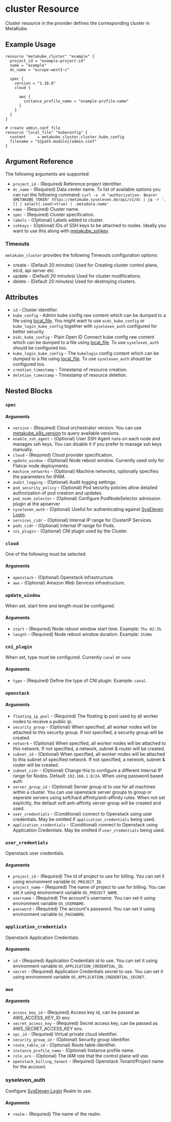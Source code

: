 # cluster Resource

Cluster resource in the provider defines the corresponding cluster in MetaKube.

## Example Usage

```hcl
resource "metakube_cluster" "example" {
  project_id = "example-project-id"
  name = "example"
  dc_name = "europe-west3-c"

  spec {
    version = "1.18.8"
    cloud {

      aws {
        instance_profile_name = "example-profile-name"
      }
    }
  }
}

# create admin.conf file
resource "local_file" "kubeconfig" {
  content     = metakube_cluster.cluster.kube_config
  filename = "${path.module}/admin.conf"
}
```

## Argument Reference

The following arguments are supported:

* `project_id` - (Required) Reference project identifier.
* `dc_name` - (Required) Data center name. To list of available options you can run the following command: `curl -s -H "authorization: Bearer $METAKUBE_TOKEN" https://metakube.syseleven.de/api/v1/dc | jq -r '.[] | select(.seed!=true) | .metadata.name'`
* `name` - (Required) Cluster name.
* `spec` - (Required) Cluster specification.
* `labels` - (Optional) Labels added to cluster.
* `sshkeys` - (Optional) IDs of SSH keys to be attached to nodes. Ideally you want to use this along with [metakube_sshkey](./sshkey.md).

### Timeouts

`metakube_cluster` provides the following Timeouts configuration options:
  * create - (Default 20 minutes) Used for Creating cluster control plane, etcd, api server etc.
  * update - (Default 20 minutes) Used for cluster modifications.
  * delete - (Default 20 minutes) Used for destroying clusters.

## Attributes

* `id` - Cluster identifier.
* `kube_config` - Admin kube config raw content which can be dumped to a file using [local_file](https://registry.terraform.io/providers/hashicorp/local/latest/docs/resources/file). You might want to use `oidc_kube_config` or `kube_login_kube_config` together with `syseleven_auth` configured for better security.
* `oidc_kube_config` - Plain Open ID Connect kube config raw content which can be dumped to a file using [local_file](https://registry.terraform.io/providers/hashicorp/local/latest/docs/resources/file). To use `syseleven_auth` should be configured too.
* `kube_login_kube_config` - The `kubelogin` config content which can be dumped to a file using [local_file](https://registry.terraform.io/providers/hashicorp/local/latest/docs/resources/file). To use `syseleven_auth` should be configured too.
* `creation_timestamp` - Timestamp of resource creation.
* `deletion_timestamp` - Timestamp of resource deletion.

## Nested Blocks

### `spec`

#### Arguments

* `version` - (Required) Cloud orchestrator version. You can use [metakube_k8s_version](../data-sources/k8s_version.md) to query available versions.
* `enable_ssh_agent` - (Optional) User SSH Agent runs on each node and manages ssh keys. You can disable it if you prefer to manage ssh keys manually.
* `cloud` - (Required) Cloud provider specification.
* `update_window` - (Optional) Node reboot window. Currently used only for Flatcar node deployments.
* `machine_networks` - (Optional) Machine networks, optionally specifies the parameters for IPAM.
* `audit_logging` - (Optional) Audit logging settings.
* `pod_security_policy` - (Optional) Pod security policies allow detailed authorization of pod creation and updates.
* `pod_node_selector` - (Optional) Configure PodNodeSelector admission plugin at the apiserver
* `syseleven_auth` - (Optional) Useful for authenticating against [SysEleven Login](https://docs.syseleven.de/metakube/en/tutorials/external-authentication).
* `services_cidr` - (Optional) Internal IP range for ClusterIP Services.
* `pods_cidr` - (Optional) Internal IP range for Pods.
* `cni_plugin` - (Optional) CNI plugin used by the Cluster.

### `cloud`

One of the following must be selected.

#### Arguments

* `openstack` - (Optional) Openstack infrastructure.
* `aws` - (Optional) Amazon Web Services infrastructure.


### `update_window`

When set, start time and length must be configured.

#### Arguments
* `start` - (Required) Node reboot window start time. Example: `Thu 02:35`.
* `length` - (Required) Node reboot window duration. Example: `1h30m`

### `cni_plugin`

When set, type must be configured. Currently `canal` or `none`

#### Arguments
* `type` - (Required) Define the type of CNI plugin. Example: `canal`.

### `openstack`

#### Arguments
* `floating_ip_pool` - (Required) The floating ip pool used by all worker nodes to receive a public ip.
* `security_group` - (Optional) When specified, all worker nodes will be attached to this security group. If not specified, a security group will be created.
* `network` - (Optional) When specified, all worker nodes will be attached to this network. If not specified, a network, subnet & router will be created.
* `subnet_id` - (Optional) When specified, all worker nodes will be attached to this subnet of specified network. If not specified, a network, subnet & router will be created.
* `subnet_cidr` - (Optional) Change this to configure a different internal IP range for Nodes. Default: `192.168.1.0/24`.
When using password based auth
* `server_group_id` - (Optional) Server group id to use for all machines within a cluster. You can use openstack server groups to group or seperate servers using soft/hard affinity/anti-affinity rules. When not set explicitly, the default soft anti-affinity server group will be created and used. 
* `user_credentials` - (Conditional) connect to Openstack using user credentials. May be omitted if `application_credentials` being used.
* `application_credentials` - (Conditional) connect to Openstack using Application Credentials. May be omitted if `user_credentials` being used.

### `user_credentials`

Openstack user credentials.

#### Arguments
* `project_id` - (Required) The id of project to use for billing. You can set it using environment variable `OS_PROJECT_ID`.
* `project_name` - (Required) The name of project to use for billing. You can set it using environment variable `OS_PROJECT_NAME`.
* `username` - (Required) The account's username. You can set it using environment variable `OS_USERNAME`.
* `password` - (Required) The account's password. You can set it using environment variable `OS_PASSWORD`.

### `application_credentials`

Openstack Application Credentials.

#### Arguments
* `id` - (Required) Application Credentials id to use. You can set it using environment variable `OS_APPLICATION_CREDENTIAL_ID`.
* `secret` - (Required) Application Credentials secret to use. You can set it using environment variable `OS_APPLICATION_CREDENTIAL_SECRET`.

### `aws`

#### Arguments

* `access_key_id` - (Required) Access key id, can be passed as AWS_ACCESS_KEY_ID env.
* `secret_access_key` - (Required) Secret access key, can be passed as AWS_SECRET_ACCESS_KEY env.
* `vpc_id` - (Required) Virtual private cloud identifier.
* `security_group_id` - (Optional) Security group identifier.
* `route_table_id` - (Optional) Route table identifier.
* `instance_profile_name` - (Optional) Instance profile name.
* `role_arn` - (Optional) The IAM role that the control plane will use.
* `openstack_billing_tenant` - (Required) Openstack Tenant/Project name for the account.

### syseleven_auth

Configure [SysEleven Login](https://docs.syseleven.de/metakube/en/tutorials/external-authentication) Realm to use.

#### Arguments
* `realm` - (Required) The name of the realm.
